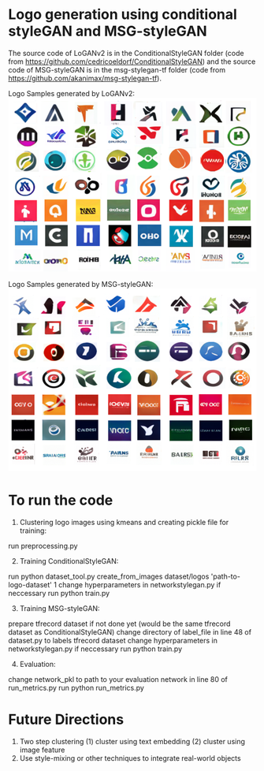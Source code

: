 # Logo generation using conditional styleGAN and MSG-styleGAN

The source code of LoGANv2 is in the ConditionalStyleGAN folder (code from https://github.com/cedricoeldorf/ConditionalStyleGAN) and the source code of MSG-styleGAN is in the msg-stylegan-tf folder (code from https://github.com/akanimax/msg-stylegan-tf).

Logo Samples generated by LoGANv2:
![loganv2](Sample_outputs/logan-examples.png?raw=true "Loganv2 Sample Image")

Logo Samples generated by MSG-styleGAN:
![msggan](Sample_outputs/msg-examples.png?raw=true "MSG-styleGAN Sample Image")

# To run the code

1. Clustering logo images using kmeans and creating pickle file for training:

run preprocessing.py

2. Training ConditionalStyleGAN:

run python dataset_tool.py create_from_images dataset/logos 'path-to-logo-dataset' 1
change hyperparameters in networkstylegan.py if neccessary
run python train.py

3. Training MSG-styleGAN:

prepare tfrecord dataset if not done yet (would be the same tfrecord dataset as ConditionalStyleGAN)
change directory of label_file in line 48 of dataset.py to labels tfrecord dataset
change hyperparameters in networkstylegan.py if neccessary
run python train.py

4. Evaluation:

change network_pkl to path to your evaluation network in line 80 of run_metrics.py run python run_metrics.py

# Future Directions
1. Two step clustering (1) cluster using text embedding (2) cluster using image feature
2. Use style-mixing or other techniques to integrate real-world objects
